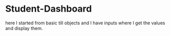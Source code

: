 # Student-Dashboard
here I started from basic till objects and I have inputs where I get the values and display them.

